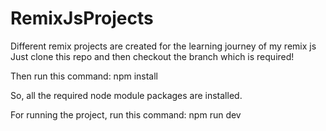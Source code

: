 # RemixJsProjects
Different remix projects are created for the learning journey of my remix js
Just clone this repo and then checkout the branch which is required!

Then run this command:
npm install

So, all the required node module packages are installed.

For running the project, run this command:
npm run dev
